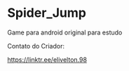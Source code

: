 # Spider_Jump
Game para android original para estudo


Contato do Criador:

https://linktr.ee/elivelton.98

